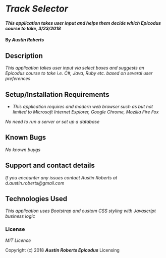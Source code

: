 # _Track Selector_

#### _This application takes user input and helps them decide which Epicodus course to take, 3/23/2018_

#### By _**Austin Roberts**_

## Description

_This application takes user input via select boxes and suggests an Epicodus course to take i.e. C#, Java, Ruby etc. based on several user preferences_

## Setup/Installation Requirements

* _This application requires and modern web browser such as but not limited to Microsoft Internet Explorer, Google Chrome, Mozilla Fire Fox_

_No need to run a server or set up a database_

## Known Bugs

_No known buygs_

## Support and contact details

_If you encounter any issues contact Austin Roberts at d.austin.roberts@gmail.com_

## Technologies Used

_This application uses Bootstrap and custom CSS styling with Javascript business logic_

### License

*MIT Licence*

Copyright (c) 2018 **_Austin Roberts Epicodus_**
Licensing
